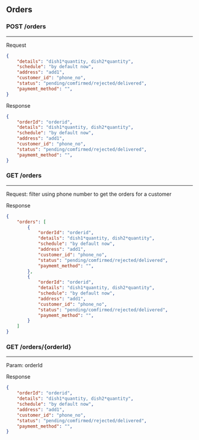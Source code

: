 ## Orders

### POST /orders
-----------------
Request
```json
{
    "details": "dish1*quantity, dish2*quantity",
    "schedule": "by default now",
    "address": "add1",
	"customer_id": "phone_no",
	"status": "pending/comfirmed/rejected/delivered",
	"paymemt_method": "",
}
```
Response
```json
{
    "orderId": "orderid",
    "details": "dish1*quantity, dish2*quantity",
    "schedule": "by default now",
    "address": "add1",
	"customer_id": "phone_no",
	"status": "pending/comfirmed/rejected/delivered",
	"paymemt_method": "",
}
```

### GET /orders
----------------
Request:
filter using phone number to get the orders for a customer

Response
```json
{
    "orders": [
        {
            "orderId": "orderid",
            "details": "dish1*quantity, dish2*quantity",
            "schedule": "by default now",
            "address": "add1",
            "customer_id": "phone_no",
            "status": "pending/comfirmed/rejected/delivered",
            "paymemt_method": "",
        },
        {
            "orderId": "orderid",
            "details": "dish1*quantity, dish2*quantity",
            "schedule": "by default now",
            "address": "add1",
            "customer_id": "phone_no",
            "status": "pending/comfirmed/rejected/delivered",
            "paymemt_method": "",
        }
    ]
}
```

### GET /orders/{orderId}
--------------------------
Param: orderId

Response 
```json
{
    "orderId": "orderid",
    "details": "dish1*quantity, dish2*quantity",
    "schedule": "by default now",
    "address": "add1",
    "customer_id": "phone_no",
    "status": "pending/comfirmed/rejected/delivered",
    "paymemt_method": "",
}
```